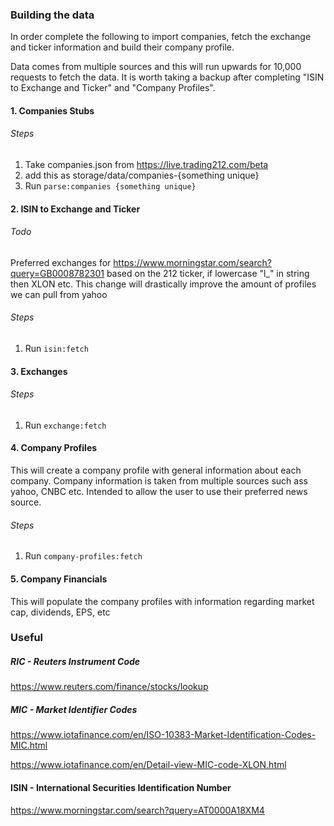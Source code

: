 ### Building the data

In order complete the following to import companies, fetch the exchange and ticker information and build their company profile.

Data comes from multiple sources and this will run upwards for 10,000 requests to fetch the data. It is worth taking a backup after completing "ISIN to Exchange and Ticker" and "Company Profiles".

#### 1. Companies Stubs
###### Steps
1. Take companies.json from https://live.trading212.com/beta
2. add this as storage/data/companies-{something unique}
3. Run `parse:companies {something unique}`

#### 2. ISIN to Exchange and Ticker
###### Todo
Preferred exchanges for https://www.morningstar.com/search?query=GB0008782301
based on the 212 ticker, if lowercase "l_" in string then XLON etc.
This change will drastically improve the amount of profiles we can pull from yahoo

###### Steps
1. Run `isin:fetch`

#### 3. Exchanges
###### Steps
1. Run `exchange:fetch`

#### 4. Company Profiles
This will create a company profile with general information about each company.
Company information is taken from multiple sources such ass yahoo, CNBC etc.
Intended to allow the user to use their preferred news source.
###### Steps
1. Run `company-profiles:fetch`

#### 5. Company Financials
This will populate the company profiles with information regarding market cap, dividends, EPS, etc





### Useful

##### RIC - Reuters Instrument Code 
https://www.reuters.com/finance/stocks/lookup

##### MIC - Market Identifier Codes
https://www.iotafinance.com/en/ISO-10383-Market-Identification-Codes-MIC.html

https://www.iotafinance.com/en/Detail-view-MIC-code-XLON.html

#### ISIN - International Securities Identification Number
https://www.morningstar.com/search?query=AT0000A18XM4


